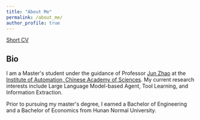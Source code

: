 ```yaml
---
title: "About Me"
permalink: /about_me/
author_profile: true
---
```

[Short CV](http://XingLLiu.github.io/files/CV_Xing_LIU.pdf)


## Bio

I am a Master's student under the guidance of Professor [Jun Zhao](https://scholar.google.com.hk/citations?hl=zh-CN&user=HljRttwAAAAJ) at the [Institute of Automation, Chinese Academy of Sciences](http://ia.cas.cn/). My current research interests include Large Language Model-based Agent, Tool Learning, and Information Extraction.

Prior to pursuing my master's degree, I earned a Bachelor of Engineering and a Bachelor of Economics from Hunan Normal University.


